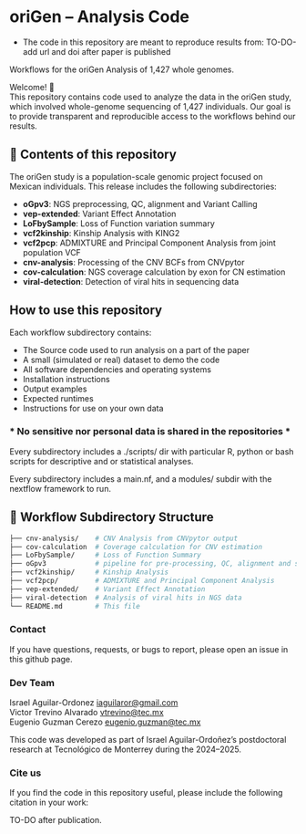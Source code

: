 # oriGen – Analysis Code

- The code in this repository are meant to reproduce results from: TO-DO-add url and doi after paper is published

Workflows for the oriGen Analysis of 1,427 whole genomes.  

Welcome! 👋  
This repository contains code used to analyze the data in the oriGen study, which involved whole-genome sequencing of 1,427 individuals. Our goal is to provide transparent and reproducible access to the workflows behind our results.

## 📄 Contents of this repository  

The oriGen study is a population-scale genomic project focused on Mexican individuals. This release includes the following subdirectories:  

- **oGpv3**: NGS preprocessing, QC, alignment and Variant Calling
- **vep-extended**: Variant Effect Annotation
- **LoFbySample**: Loss of Function variation summary
- **vcf2kinship**: Kinship Analysis with KING2
- **vcf2pcp**: ADMIXTURE and Principal Component Analysis from joint population VCF
- **cnv-analysis**: Processing of the CNV BCFs from CNVpytor
- **cov-calculation**: NGS coverage calculation by exon for CN estimation
- **viral-detection**: Detection of viral hits in sequencing data

## How to use this repository

Each workflow subdirectory contains:

* The Source code used to run analysis on a part of the paper
* A small (simulated or real) dataset to demo the code
* All software dependencies and operating systems  
* Installation instructions
* Output examples
* Expected runtimes
* Instructions for use on your own data

### * **No sensitive nor personal data is shared in the repositories** *

Every subdirectory includes a ./scripts/ dir with particular R, python or bash scripts for descriptive and or statistical analyses.

Every subdirectory includes a main.nf, and a modules/ subdir with the nextflow framework to run.

## 📁 Workflow Subdirectory Structure

```bash
├── cnv-analysis/    # CNV Analysis from CNVpytor output
├── cov-calculation  # Coverage calculation for CNV estimation
├── LoFbySample/     # Loss of Function Summary
├── oGpv3            # pipeline for pre-processing, QC, alignment and short variant calling
├── vcf2kinship/     # Kinship Analysis
├── vcf2pcp/         # ADMIXTURE and Principal Component Analysis
├── vep-extended/    # Variant Effect Annotation
├── viral-detection  # Analysis of viral hits in NGS data
└── README.md        # This file
```

### Contact
If you have questions, requests, or bugs to report, please open an issue in this github page.  

### Dev Team
Israel Aguilar-Ordonez <iaguilaror@gmail.com>   
Victor Trevino Alvarado <vtrevino@tec.mx>   
Eugenio Guzman Cerezo <eugenio.guzman@tec.mx>   

This code was developed as part of Israel Aguilar-Ordoñez’s postdoctoral research at Tecnológico de Monterrey during the 2024–2025.

### Cite us

If you find the code in this repository useful, please include the following citation in your work:

TO-DO after publication.  

